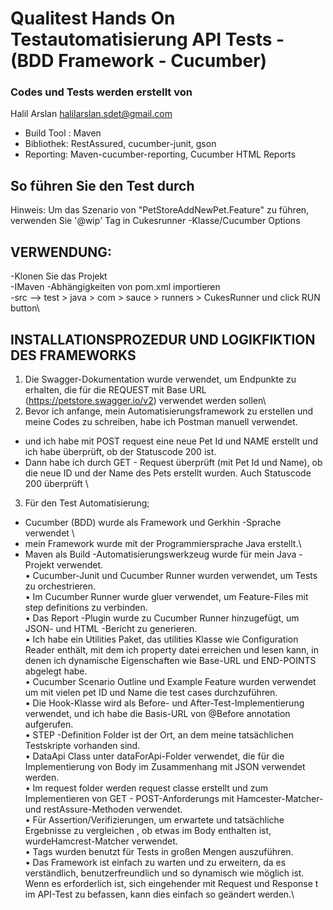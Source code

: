 # Qualitest Hands On Testautomatisierung API Tests - (BDD Framework - Cucumber)


### Codes und Tests werden erstellt von 
Halil Arslan
halilarslan.sdet@gmail.com

- Build Tool : Maven
- Bibliothek: RestAssured, cucumber-junit, gson
- Reporting: Maven-cucumber-reporting, Cucumber HTML Reports

## So führen Sie den Test durch

Hinweis: Um das Szenario von "PetStoreAddNewPet.Feature" zu führen, verwenden Sie '@wip' Tag in Cukesrunner -Klasse/Cucumber Options

## VERWENDUNG:
-Klonen Sie das Projekt\
-IMaven -Abhängigkeiten von pom.xml importieren\
-src --> test > java > com > sauce > runners > CukesRunner und click RUN button\

## INSTALLATIONSPROZEDUR UND LOGIKFIKTION DES FRAMEWORKS
1. Die Swagger-Dokumentation wurde verwendet, um Endpunkte zu erhalten, die für die REQUEST mit Base URL (https://petstore.swagger.io/v2) verwendet werden sollen\
2. Bevor ich anfange, mein Automatisierungsframework zu erstellen und meine Codes zu schreiben, habe ich Postman manuell verwendet.
  - und ich habe mit POST request eine neue Pet Id und NAME erstellt und ich habe überprüft, ob der Statuscode 200 ist.
  - Dann habe ich durch GET - Request überprüft (mit Pet Id und Name), ob die neue ID und der Name des Pets erstellt wurden. Auch Statuscode 200 überprüft \
3. Für den Test Automatisierung;
-  Cucumber (BDD) wurde als Framework und Gerkhin -Sprache verwendet \\
-  mein Framework wurde mit der Programmiersprache Java erstellt.\\
-  Maven als Build -Automatisierungswerkzeug wurde für mein Java -Projekt verwendet. \
•  Cucumber-Junit und Cucumber Runner wurden verwendet, um Tests zu orchestrieren.\
•  Im Cucumber Runner wurde gluer verwendet, um Feature-Files mit step definitions zu verbinden. \
•  Das Report -Plugin wurde zu Cucumber Runner hinzugefügt, um JSON- und HTML -Bericht zu generieren. \
•  Ich habe ein Utilities Paket, das utilities Klasse wie Configuration Reader enthält, mit dem ich property datei erreichen und lesen kann, in denen ich dynamische Eigenschaften wie Base-URL und END-POINTS abgelegt habe.\
•  Cucumber Scenario Outline und Example Feature wurden verwendet um mit vielen pet ID und Name die test cases durchzuführen.\
•  Die Hook-Klasse wird als Before- und After-Test-Implementierung verwendet, und ich habe die Basis-URL von @Before annotation aufgerufen.\
•  STEP -Definition Folder ist der Ort, an dem meine tatsächlichen Testskripte vorhanden sind. \
•  DataApi Class unter dataForApi-Folder verwendet, die für die Implementierung von Body im Zusammenhang mit JSON verwendet werden.\
•  Im request folder werden request classe erstellt und zum Implementieren von GET - POST-Anforderungs mit Hamcester-Matcher- und restAssure-Methoden verwendet.\
•  Für Assertion/Verifizierungen, um erwartete und tatsächliche Ergebnisse zu vergleichen , ob etwas im Body enthalten ist, wurdeHamcrest-Matcher verwendet.\
•  Tags wurden benutzt für Tests in großen Mengen auszuführen.\
•  Das Framework ist einfach zu warten und zu erweitern, da es verständlich, benutzerfreundlich und so dynamisch wie möglich ist.
Wenn es erforderlich ist, sich eingehender mit Request und Response t im API-Test zu befassen, kann dies einfach so geändert werden.\
